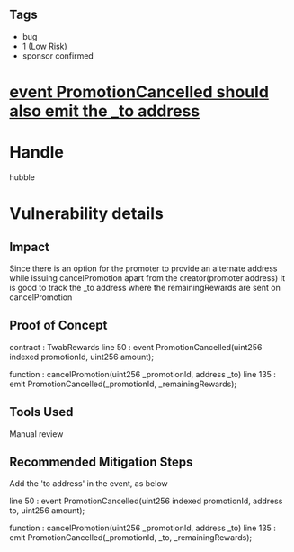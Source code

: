 ## Tags

- bug
- 1 (Low Risk)
- sponsor confirmed

# [event PromotionCancelled should also emit the _to address](https://github.com/code-423n4/2021-12-pooltogether-findings/issues/127) 

# Handle

hubble


# Vulnerability details

## Impact
Since there is an option for the promoter to provide an alternate address while issuing cancelPromotion apart from the creator(promoter address)
It is good to track the _to address where the remainingRewards are sent on cancelPromotion

## Proof of Concept
contract : TwabRewards
line 50 :    event PromotionCancelled(uint256 indexed promotionId, uint256 amount);

function : cancelPromotion(uint256 _promotionId, address _to)
line 135 :  emit PromotionCancelled(_promotionId, _remainingRewards);

## Tools Used
Manual review

## Recommended Mitigation Steps
Add the 'to address' in the event, as below

line 50 :    event PromotionCancelled(uint256 indexed promotionId, address to, uint256 amount);

function : cancelPromotion(uint256 _promotionId, address _to)
line 135 :  emit PromotionCancelled(_promotionId, _to, _remainingRewards);



